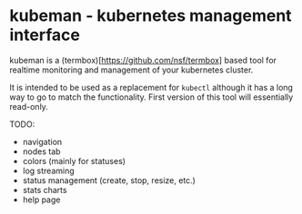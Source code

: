 # kubeman - kubernetes management interface

kubeman is a (termbox)[https://github.com/nsf/termbox] based tool for realtime monitoring and management of your kubernetes cluster.

It is intended to be used as a replacement for `kubectl` although it has a long way to go to match the functionality. First version of this tool will essentially read-only.

TODO:

- navigation
- nodes tab
- colors (mainly for statuses)
- log streaming
- status management (create, stop, resize, etc.)
- stats charts
- help page
